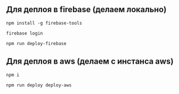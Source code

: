 ## Для деплоя в firebase (делаем локально)

`npm install -g firebase-tools`

`firebase login`

`npm run deploy-firebase`

## Для деплоя в aws (делаем с инстанса aws)

`npm i`

`npm run deploy deploy-aws`
